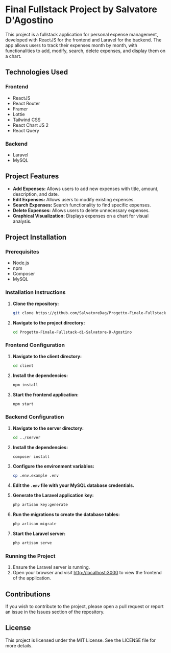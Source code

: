 # Final Fullstack Project by Salvatore D'Agostino

This project is a fullstack application for personal expense management, developed with ReactJS for the frontend and Laravel for the backend. The app allows users to track their expenses month by month, with functionalities to add, modify, search, delete expenses, and display them on a chart.

## Technologies Used

### Frontend
- ReactJS
- React Router
- Framer
- Lottie
- Tailwind CSS
- React Chart JS 2
- React Query

### Backend
- Laravel
- MySQL

## Project Features

- **Add Expenses:** Allows users to add new expenses with title, amount, description, and date.
- **Edit Expenses:** Allows users to modify existing expenses.
- **Search Expenses:** Search functionality to find specific expenses.
- **Delete Expenses:** Allows users to delete unnecessary expenses.
- **Graphical Visualization:** Displays expenses on a chart for visual analysis.

## Project Installation

### Prerequisites

- Node.js
- npm
- Composer
- MySQL

### Installation Instructions

1. **Clone the repository:**

    ```bash
    git clone https://github.com/SalvatoreDag/Progetto-Finale-Fullstack-di-Salvatore-D-Agostino.git
    ```

2. **Navigate to the project directory:**

    ```bash
    cd Progetto-Finale-Fullstack-di-Salvatore-D-Agostino
    ```

### Frontend Configuration

1. **Navigate to the client directory:**

    ```bash
    cd client
    ```

2. **Install the dependencies:**

    ```bash
    npm install
    ```

3. **Start the frontend application:**

    ```bash
    npm start
    ```

### Backend Configuration

1. **Navigate to the server directory:**

    ```bash
    cd ../server
    ```

2. **Install the dependencies:**

    ```bash
    composer install
    ```

3. **Configure the environment variables:**

    ```bash
    cp .env.example .env
    ```

4. **Edit the `.env` file with your MySQL database credentials.**

5. **Generate the Laravel application key:**

    ```bash
    php artisan key:generate
    ```

6. **Run the migrations to create the database tables:**

    ```bash
    php artisan migrate
    ```

7. **Start the Laravel server:**

    ```bash
    php artisan serve
    ```

### Running the Project

1. Ensure the Laravel server is running.
2. Open your browser and visit [http://localhost:3000](http://localhost:3000) to view the frontend of the application.

## Contributions

If you wish to contribute to the project, please open a pull request or report an issue in the Issues section of the repository.

## License

This project is licensed under the MIT License. See the LICENSE file for more details.

